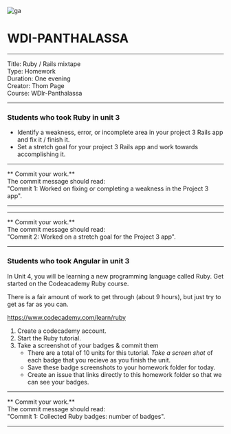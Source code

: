 ![ga](http://mobbook.generalassemb.ly/ga_cog.png)

# WDI-PANTHALASSA

---
Title: Ruby / Rails mixtape<br>
Type: Homework<br>
Duration: One evening <br>
Creator: Thom Page <br>
Course: WDIr-Panthalassa<br>

---

### Students who took Ruby in unit 3

* Identify a weakness, error, or incomplete area in your project 3 Rails app and fix it / finish it.
* Set a stretch goal for your project 3 Rails app and work towards accomplishing it.

<hr>
** Commit your work.** <br>
The commit message should read: <br> 
"Commit 1: Worked on fixing or completing a weakness in the Project 3 app".
<hr>

<hr>
** Commit your work.** <br>
The commit message should read: <br> 
"Commit 2: Worked on a stretch goal for the Project 3 app".
<hr>


### Students who took Angular in unit 3

In Unit 4, you will be learning a new programming language called Ruby. Get started on the Codeacademy Ruby course.

There is a fair amount of work to get through (about 9 hours), but just try to get as far as you can.

https://www.codecademy.com/learn/ruby

1. Create a codecademy account.
2. Start the Ruby tutorial.
3. Take a screenshot of your badges & commit them
	- There are a total of 10 units for this tutorial. *Take a screen shot* of each badge that you recieve as you finish the unit. 
	- Save these badge screenshots to your homework folder for today.
    - Create an issue that links directly to this homework folder so that we can see your badges.

<hr>
** Commit your work.** <br>
The commit message should read: <br> 
"Commit 1: Collected Ruby badges: number of badges".
<hr>

